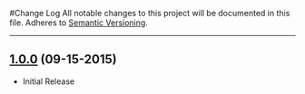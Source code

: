#Change Log
All notable changes to this project will be documented in this file.
Adheres to [Semantic Versioning](http://semver.org/).

---

## [1.0.0](https://github.com/ngageoint/geopackage-core-java/releases/tag/1.0.0) (09-15-2015)

* Initial Release

